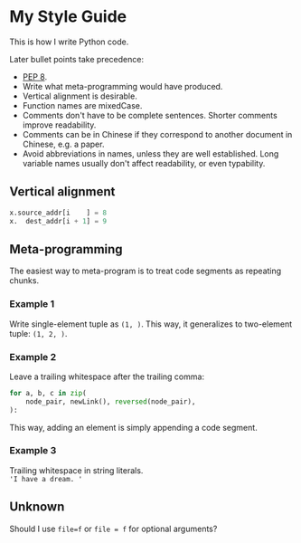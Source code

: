 # My Style Guide
This is how I write Python code.  

Later bullet points take precedence:  
- [PEP 8](https://peps.python.org/pep-0008/). 
- Write what meta-programming would have produced. 
- Vertical alignment is desirable. 
- Function names are mixedCase. 
- Comments don't have to be complete sentences. Shorter comments improve readability. 
- Comments can be in Chinese if they correspond to another document in Chinese, e.g. a paper. 
- Avoid abbreviations in names, unless they are well established. Long variable names usually don't affect readability, or even typability. 

## Vertical alignment
````python
x.source_addr[i    ] = 8
x.  dest_addr[i + 1] = 9
````

## Meta-programming
The easiest way to meta-program is to treat code segments as repeating chunks. 

### Example 1
Write single-element tuple as `(1, )`. This way, it generalizes to two-element tuple: `(1, 2, )`. 

### Example 2
Leave a trailing whitespace after the trailing comma:
````python
for a, b, c in zip(
    node_pair, newLink(), reversed(node_pair), 
):
````
This way, adding an element is simply appending a code segment. 

### Example 3
Trailing whitespace in string literals.  
`'I have a dream. '`

## Unknown
Should I use `file=f` or `file = f` for optional arguments? 
